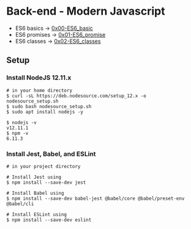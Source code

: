 # Back-end - Modern Javascript
* ES6 basics -> [0x00-ES6_basic](0x00-ES6_basic)
* ES6 promises -> [0x01-ES6_promise](0x01-ES6_promise)
* ES6 classes -> [0x02-ES6_classes](./0x02-ES6_classes)

## Setup
### Install NodeJS 12.11.x
```
# in your home directory
$ curl -sL https://deb.nodesource.com/setup_12.x -o nodesource_setup.sh
$ sudo bash nodesource_setup.sh
$ sudo apt install nodejs -y

$ nodejs -v
v12.11.1
$ npm -v
6.11.3
```

### Install Jest, Babel, and ESLint
```
# in your project directory

# Install Jest using
$ npm install --save-dev jest

# Install Babel using
$ npm install --save-dev babel-jest @babel/core @babel/preset-env @babel/cli

# Install ESLint using
$ npm install --save-dev eslint
```
